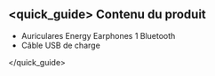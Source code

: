 ## <quick_guide> Contenu du produit

* Auriculares Energy Earphones 1 Bluetooth 
* Câble USB de charge

</quick_guide>
